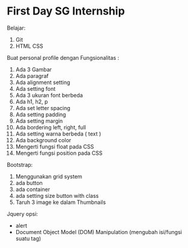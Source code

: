 # First Day SG Internship

Belajar:

1. Git
1. HTML CSS

Buat personal profile dengan Fungsionalitas :

1. Ada 3 Gambar
2. Ada paragraf
3. Ada alignment setting
4. Ada setting font
5. Ada 3 ukuran font berbeda
6. Ada h1, h2, p
7. Ada set letter spacing
8. Ada setting padding
9. Ada setting margin
10. Ada bordering left, right, full
11. Ada setting warna berbeda ( text )
12. Ada background color
13. Mengerti fungsi float pada CSS
14. Mengerti fungsi position pada CSS

Bootstrap:
1. Menggunakan grid system
2. ada button
3. ada container
4. ada setting size button with class
5. Taruh 3 image ke dalam Thumbnails

Jquery
opsi:
* alert
* Document Object Model (DOM) Manipulation (mengubah isi/fungsi suatu tag)
